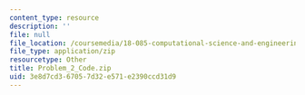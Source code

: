 ```yaml
---
content_type: resource
description: ''
file: null
file_location: /coursemedia/18-085-computational-science-and-engineering-i-summer-2020/3e8d7cd367057d32e571e2390ccd31d9_Problem_2_Code.zip
file_type: application/zip
resourcetype: Other
title: Problem_2_Code.zip
uid: 3e8d7cd3-6705-7d32-e571-e2390ccd31d9
---
```

